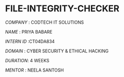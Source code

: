 # FILE-INTEGRITY-CHECKER

*COMPANY* : CODTECH IT SOLUTIONS

*NAME* : PRIYA BABARE

*INTERN ID* :CT04DA834 

*DOMAIN* : CYBER  SECURITY & ETHICAL  HACKING

*DURATION*: 4 WEEKS

*MENTOR* : NEELA SANTOSH
